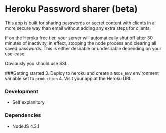 # Heroku Password sharer (beta)
This app is built for sharing passwords or secret content with clients in a more secure way than email without adding any extra steps for clients.

If on the Heroku free tier, your server will automatically shut off after 30 minutes of inactivity, in effect, stopping the node process and clearing all saved passwords. This is either desirable or undesirable depending on your use-case.

Obviously you should use SSL.

###Getting started
3. Deploy to heroku and create a `NODE_ENV` environment variable set to `production`
4. Visit your app at the Heroku URL.

### Development
- Self explanitory

### Dependencies
- NodeJS 4.3.1
